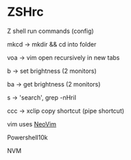 # ZSHrc

Z shell run commands (config)


mkcd -> mkdir && cd into folder

voa -> vim open recursively in new tabs

b -> set brightness (2 monitors)

ba -> get brightness (2 monitors)

s -> 'search', grep -nHriI

ccc -> xclip copy shortcut (pipe shortcut)



vim uses [NeoVim](neovim.io)

Powershell10k

NVM
